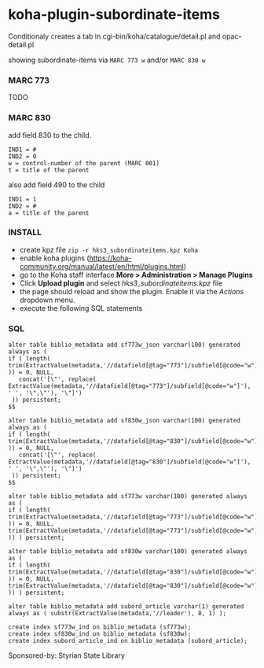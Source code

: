 # koha-plugin-subordinate-items

Conditionaly creates a tab in cgi-bin/koha/catalogue/detail.pl and opac-detail.pl

showing subordinate-items via `MARC 773 w` and/or `MARC 830 w`

### MARC 773

TODO

### MARC 830

add field 830 to the child.

```
IND1 = #
IND2 = 0
w = control-number of the parent (MARC 001)
t = title of the parent
```

also add field 490 to the child

```
IND1 = 1
IND2 = #
a = title of the parent
```

### INSTALL

 - create kpz file `zip -r hks3_subordinateitems.kpz Koha`
 - enable koha plugins (https://koha-community.org/manual/latest/en/html/plugins.html)
 - go to the Koha staff interface **More > Administration > Manage Plugins**
 - Click **Upload plugin** and select *hks3_subordinateitems.kpz* file
 - the page should reload and show the plugin. Enable it via the *Actions* dropdown menu.
 - execute the following SQL statements

### SQL

```
alter table biblio_metadata add sf773w_json varchar(100) generated always as (
if ( length( trim(ExtractValue(metadata,'//datafield[@tag="773"]/subfield[@code="w"]') )) = 0, NULL,   
   concat('[\"', replace( ExtractValue(metadata,'//datafield[@tag="773"]/subfield[@code="w"]'), ' ', '\",\"'), '\"]')   
 )) persistent;
$$

alter table biblio_metadata add sf830w_json varchar(100) generated always as (
if ( length( trim(ExtractValue(metadata,'//datafield[@tag="830"]/subfield[@code="w"]') )) = 0, NULL,
   concat('[\"', replace( ExtractValue(metadata,'//datafield[@tag="830"]/subfield[@code="w"]'), ' ', '\",\"'), '\"]')   
 )) persistent;
$$
```

```
alter table biblio_metadata add sf773w varchar(100) generated always as ( 
if ( length( trim(ExtractValue(metadata,'//datafield[@tag="773"]/subfield[@code="w"]') )) = 0, NULL, trim(ExtractValue(metadata,'//datafield[@tag="773"]/subfield[@code="w"]') )) ) persistent;

alter table biblio_metadata add sf830w varchar(100) generated always as ( 
if ( length( trim(ExtractValue(metadata,'//datafield[@tag="830"]/subfield[@code="w"]') )) = 0, NULL, trim(ExtractValue(metadata,'//datafield[@tag="830"]/subfield[@code="w"]') )) ) persistent;

alter table biblio_metadata add subord_article varchar(1) generated always as ( substr(ExtractValue(metadata,'//leader'), 8, 1) );

create index sf773w_ind on biblio_metadata (sf773w);
create index sf830w_ind on biblio_metadata (sf830w);
create index subord_article_ind on biblio_metadata (subord_article);
```

Sponsored-by: Styrian State Library
